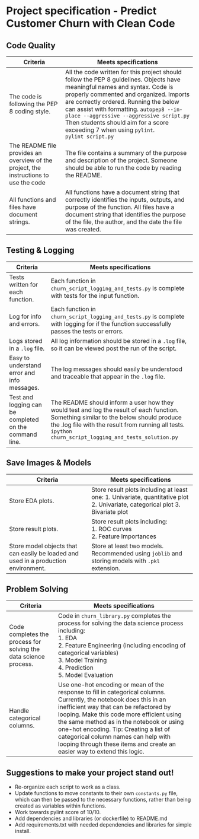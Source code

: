 # Project specification - Predict Customer Churn with Clean Code

## Code Quality

| Criteria  | Meets specifications  |
|---|---|
| The code is following the PEP 8 coding style.  | All the code written for this project should follow the PEP 8 guidelines. Objects have meaningful names and syntax. Code is properly commented and organized. Imports are correctly ordered. Running the below can assist with formatting. ``autopep8 --in-place --aggressive --aggressive script.py`` Then students should aim for a score exceeding 7 when using ``pylint``. <br/>``pylint script.py``  |
| The README file provides an overview of the project, the instructions to use the code  | The file contains a summary of the purpose and description of the project. Someone should be able to run the code by reading the README.  |
| All functions and files have document strings.  | All functions have a document string that correctly identifies the inputs, outputs, and purpose of the function. All files have a document string that identifies the purpose of the file, the author, and the date the file was created.  |

## Testing & Logging

| Criteria  | Meets specifications  |
|---|---|
| Tests written for each function. | Each function in ``churn_script_logging_and_tests.py`` is complete with tests for the input function. |
| Log for info and errors.  | Each function in ``churn_script_logging_and_tests.py`` is complete with logging for if the function successfully passes the tests or errors.  |
| Logs stored in a ``.log`` file.  | All log information should be stored in a ``.log`` file, so it can be viewed post the run of the script.  |
| Easy to understand error and info messages.  | The log messages should easily be understood and traceable that appear in the ``.log`` file.  |
| Test and logging can be completed on the command line.  | The README should inform a user how they would test and log the result of each function. Something similar to the below should produce the .log file with the result from running all tests. <br/>``ipython churn_script_logging_and_tests_solution.py``  |

## Save Images & Models


| Criteria  | Meets specifications  |
|---|---|
| Store EDA plots. | Store result plots including at least one: 1. Univariate, quantitative plot 2. Univariate, categorical plot 3. Bivariate plot  |
| Store result plots.  | Store result plots including: <br/>1. ROC curves <br/>2. Feature Importances |
| Store model objects that can easily be loaded and used in a production environment.   | Store at least two models. Recommended using ``joblib`` and storing models with ``.pkl`` extension. |


## Problem Solving

| Criteria  | Meets specifications  |
|---|---|
| Code completes the process for solving the data science process. | Code in ``churn_library.py`` completes the process for solving the data science process including: <br/>1. EDA <br/>2. Feature Engineering (including encoding of categorical variables) <br/>3. Model Training <br/>4. Prediction <br/>5. Model Evaluation  |
| Handle categorical columns.  | Use one-hot encoding or mean of the response to fill in categorical columns. Currently, the notebook does this in an inefficient way that can be refactored by looping. Make this code more efficient using the same method as in the notebook or using one-hot encoding. Tip: Creating a list of categorical column names can help with looping through these items and create an easier way to extend this logic. |


## Suggestions to make your project stand out!

- Re-organize each script to work as a class.
- Update functions to move constants to their own ``constants.py`` file, which can then be passed to the necessary functions, rather than being created as variables within functions.
- Work towards pylint score of 10/10.
- Add dependencies and libraries (or dockerfile) to README.md
- Add requirements.txt with needed dependencies and libraries for simple install.